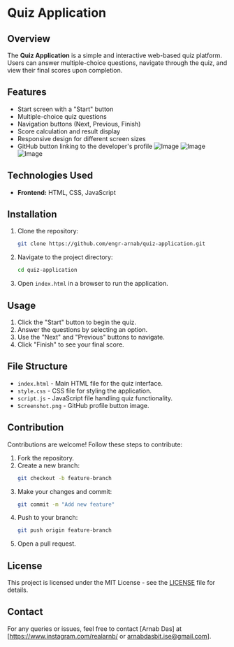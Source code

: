 # Quiz Application

## Overview
The **Quiz Application** is a simple and interactive web-based quiz platform. Users can answer multiple-choice questions, navigate through the quiz, and view their final scores upon completion.

## Features
- Start screen with a "Start" button
- Multiple-choice quiz questions
- Navigation buttons (Next, Previous, Finish)
- Score calculation and result display
- Responsive design for different screen sizes
- GitHub button linking to the developer's profile
  ![Image](https://github.com/user-attachments/assets/e85008e4-7dd4-47a5-a32b-3fdc3d2c6678)
  ![Image](https://github.com/user-attachments/assets/559ca19e-9dd5-45ac-8a09-a542e429269d)
  ![Image](https://github.com/user-attachments/assets/b76c36b4-9bdc-4320-a914-9402acb9e3c6)

## Technologies Used
- **Frontend:** HTML, CSS, JavaScript

## Installation
1. Clone the repository:
   ```bash
   git clone https://github.com/engr-arnab/quiz-application.git
   ```
2. Navigate to the project directory:
   ```bash
   cd quiz-application
   ```
3. Open `index.html` in a browser to run the application.

## Usage
1. Click the "Start" button to begin the quiz.
2. Answer the questions by selecting an option.
3. Use the "Next" and "Previous" buttons to navigate.
4. Click "Finish" to see your final score.

## File Structure
- `index.html` - Main HTML file for the quiz interface.
- `style.css` - CSS file for styling the application.
- `script.js` - JavaScript file handling quiz functionality.
- `Screenshot.png` - GitHub profile button image.

## Contribution
Contributions are welcome! Follow these steps to contribute:
1. Fork the repository.
2. Create a new branch:
   ```bash
   git checkout -b feature-branch
   ```
3. Make your changes and commit:
   ```bash
   git commit -m "Add new feature"
   ```
4. Push to your branch:
   ```bash
   git push origin feature-branch
   ```
5. Open a pull request.

## License
This project is licensed under the MIT License - see the [LICENSE](LICENSE) file for details.

## Contact
For any queries or issues, feel free to contact [Arnab Das] at [https://www.instagram.com/realarnb/ or arnabdasbit.ise@gmail.com].
